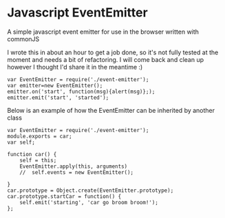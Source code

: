 # Javascript EventEmitter
A simple javascript event emitter for use in the browser written with commonJS

I wrote this in about an hour to get a job done, so it's not fully tested at the moment and needs a bit of refactoring.
I will come back and clean up however I thought I'd share it in the meantime :)

```
var EventEmitter = require('./event-emitter');
var emitter=new EventEmitter();
emitter.on('start', function(msg){alert(msg)};);
emitter.emit('start', 'started');
```

Below is an example of how the EventEmitter can be inherited by another class

```
var EventEmitter = require('./event-emitter');
module.exports = car;
var self;

function car() {
    self = this;
    EventEmitter.apply(this, arguments)
    //  self.events = new EventEmitter();

}
car.prototype = Object.create(EventEmitter.prototype);
car.prototype.startCar = function() {
    self.emit('starting', 'car go broom broom!');
};
```
